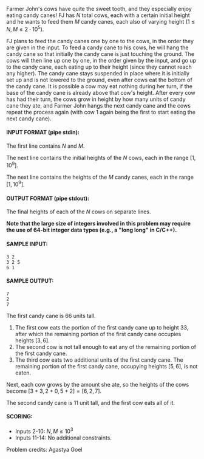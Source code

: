 Farmer John's cows have quite the sweet tooth, and they especially enjoy eating candy canes! FJ has $N$ total cows, each with a certain initial height and he wants to feed them $M$ candy canes, each also of varying height ($1\le N,M≤2\cdot 10^5$).

FJ plans to feed the candy canes one by one to the cows, in the order they are given in the input. To feed a candy cane to his cows, he will hang the candy cane so that initially the candy cane is just touching the ground. The cows will then line up one by one, in the order given by the input, and go up to the candy cane, each eating up to their height (since they cannot reach any higher). The candy cane stays suspended in place where it is initially set up and is not lowered to the ground, even after cows eat the bottom of the candy cane. It is possible a cow may eat nothing during her turn, if the base of the candy cane is already above that cow's height. After every cow has had their turn, the cows grow in height by how many units of candy cane they ate, and Farmer John hangs the next candy cane and the cows repeat the process again (with cow 1 again being the first to start eating the next candy cane).



#### INPUT FORMAT (pipe stdin):

The first line contains $N$ and $M$.

The next line contains the initial heights of the $N$ cows, each in the range $[1,10^9]$.

The next line contains the heights of the $M$ candy canes, each in the range $[1,10^9]$.



#### OUTPUT FORMAT (pipe stdout):

The final heights of each of the $N$ cows on separate lines.

**Note that the large size of integers involved in this problem may require the use of 64-bit integer data types (e.g., a "long long" in C/C++).**



#### SAMPLE INPUT:

```
3 2
3 2 5
6 1
```

#### SAMPLE OUTPUT:

```
7
2
7
```

The first candy cane is 66 units tall.

1. The first cow eats the portion of the first candy cane up to height 33, after which the remaining portion of the first candy cane occupies heights $[3,6]$.
2. The second cow is not tall enough to eat any of the remaining portion of the first candy cane.
3. The third cow eats two additional units of the first candy cane. The remaining portion of the first candy cane, occupying heights $[5,6]$, is not eaten.

Next, each cow grows by the amount she ate, so the heights of the cows become $[3+3,2+0,5+2]=[6,2,7]$.

The second candy cane is 11 unit tall, and the first cow eats all of it.



#### SCORING:



- Inputs 2-10: $N,M≤10^3$
- Inputs 11-14: No additional constraints.



Problem credits: Agastya Goel